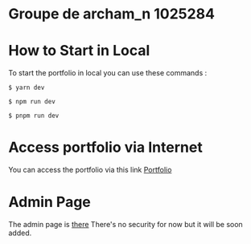 # Groupe de archam_n 1025284



# How to Start in Local

To start the portfolio in local you can use these commands : 
```console
$ yarn dev
```

```console
$ npm run dev
```

```console
$ pnpm run dev
```

# Access portfolio via Internet 

You can access the portfolio via this link  [Portfolio](myportfolio-nicolas-archambault-bonnet.vercel.app)


# Admin Page

The admin page is [there](myportfolio-nicolas-archambault-bonnet.vercel.app/admin)
There's no security for now but it will be soon added.